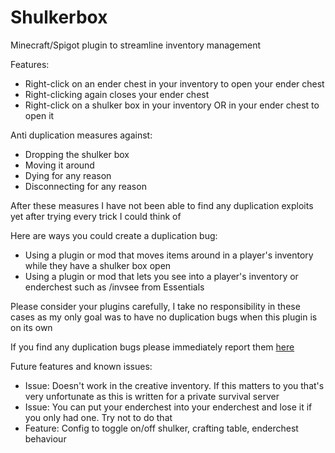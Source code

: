 # Shulkerbox
 Minecraft/Spigot plugin to streamline inventory management

Features:
- Right-click on an ender chest in your inventory to open your ender chest
- Right-clicking again closes your ender chest
- Right-click on a shulker box in your inventory OR in your ender chest to open it

Anti duplication measures against:
- Dropping the shulker box
- Moving it around
- Dying for any reason
- Disconnecting for any reason

After these measures I have not been able to find any duplication exploits yet after trying every trick I could think of

Here are ways you could create a duplication bug:
- Using a plugin or mod that moves items around in a player's inventory while they have a shulker box open
- Using a plugin or mod that lets you see into a player's inventory or enderchest such as /invsee from Essentials

Please consider your plugins carefully, I take no responsibility in these cases as my only goal was to have no duplication bugs when this plugin is on its own

If you find any duplication bugs please immediately report them [here](https://github.com/percyqaz/Shulkerbox/issues)

Future features and known issues:
- Issue: Doesn't work in the creative inventory. If this matters to you that's very unfortunate as this is written for a private survival server
- Issue: You can put your enderchest into your enderchest and lose it if you only had one. Try not to do that
- Feature: Config to toggle on/off shulker, crafting table, enderchest behaviour
